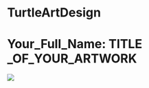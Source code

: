 # TurtleArtDesign
<h1> Your_Full_Name: TITLE _OF_YOUR_ARTWORK </h1>
<img src=" insert URL address of image page here between quotes ">
